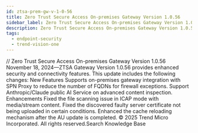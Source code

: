 ```yaml
---
id: ztsa-prem-gw-v-1-0-56
title: Zero Trust Secure Access On-premises Gateway Version 1.0.56
sidebar_label: Zero Trust Secure Access On-premises Gateway Version 1.0.56
description: Zero Trust Secure Access On-premises Gateway Version 1.0.56
tags:
  - endpoint-security
  - trend-vision-one
---
```


/*<![CDATA[*/ $('#title').html($('meta[name=map-description]').attr('content')); /*]]>*/ Zero Trust Secure Access On-premises Gateway Version 1.0.56 November 18, 2024—ZTSA Gateway Version 1.0.56 provides enhanced security and connectivity features. This update includes the following changes: New Features Supports on-premises gateway integration with SPN Proxy to reduce the number of FQDNs for firewall exceptions. Support Anthropic/Claude public AI Service on advanced content inspection. Enhancements Fixed the file scanning issue in ICAP mode with media/stream content. Fixed the discovered faulty server certificate not being uploaded in certain conditions. Enhanced the cache reloading mechanism after the AU update is completed. © 2025 Trend Micro Incorporated. All rights reserved.Search Knowledge Base